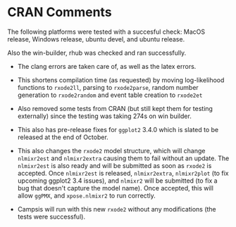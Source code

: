 # CRAN Comments

The following platforms were tested with a succesful check: MacOS release, Windows
  release, ubuntu devel, and ubuntu release.
  
Also the win-builder, rhub was checked and ran successfully.

* The clang errors are taken care of, as well as the latex errors.
 
* This shortens compilation time (as requested) by moving
  log-likelihood functions to `rxode2ll`, parsing to `rxode2parse`,
  random number generation to `rxode2random` and event table 
  creation to `rxode2et`
  
* Also removed some tests from CRAN (but still kept them for testing
  externally) since the testing was taking 274s on win builder.
  
* This also has pre-release fixes for `ggplot2` 3.4.0 which is slated
  to be released at the end of October.
  
* This also changes the `rxode2` model structure, which will change
  `nlmixr2est` and `nlmixr2extra` causing them to fail without an
  update.  The `nlmixr2est` is also ready and will be submitted as
  soon as `rxode2` is accepted.  Once `nlmixr2est` is released,
  `nlmixr2extra`, `nlmixr2plot` (to fix upcoming ggplot2 3.4 issues),
  and `nlmixr2` will be submitted (to fix a bug that doesn't capture
  the model name).  Once accepted, this will allow `ggPMX`, and
  `xpose.nlmixr2` to run correctly.
  
* Campsis will run with this new `rxode2` without any modifications
  (the tests were successful).
